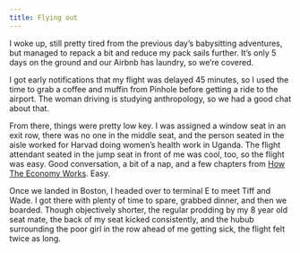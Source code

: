 ```yaml
---
title: Flying out
---
```


I woke up, still pretty tired from the previous day’s babysitting adventures, but managed to repack a bit and reduce my pack sails further. It’s only 5 days on the ground and our Airbnb has laundry, so we’re covered.

I got early notifications that my flight was delayed 45 minutes, so I used the time to grab a coffee and muffin from Pinhole before getting a ride to the airport. The woman driving is studying anthropology, so we had a good chat about that.

From there, things were pretty low key. I was assigned a window seat in an exit row, there was no one in the middle seat, and the person seated in the aisle worked for Harvad doing women’s health work in Uganda.  The flight attendant seated in the jump seat in front of me was cool, too, so the flight was easy. Good conversation, a bit of a nap, and a few chapters from [How The Economy Works](). Easy.

Once we landed in Boston, I headed over to terminal E to meet Tiff and Wade. I got there with plenty of time to spare, grabbed dinner, and then we boarded. Though objectively shorter, the regular prodding by my 8 year old seat mate, the back of my seat kicked consistently, and the  hubub surrounding the poor girl in the row ahead of me getting sick, the flight felt twice as long.